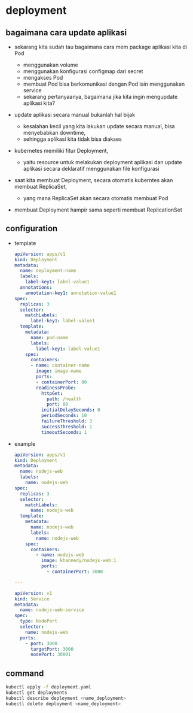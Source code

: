 # deployment
## bagaimana cara update aplikasi
- sekarang kita sudah tau bagaimana cara mem package aplikasi kita di Pod
  - menggunakan volume
  - menggunakan konfigurasi configmap dari secret
  - mengakses Pod
  - membuat Pod bisa berkomunikasi dengan Pod lain menggunakan service
  - sekarang pertanyaanya, bagaimana jika kita ingin mengupdate aplikasi kita?

- update aplikasi secara manual bukanlah hal bijak
  - kesalahan kecil yang kita lakukan update secara manual, bisa menyebabkan downtime,
  - sehingga aplikasi kita tidak bisa diakses
- kubernetes memiliki fitur Deployment, 
  - yaitu resource untuk melakukan deployment aplikasi dan update aplikasi secara deklaratif menggunakan file konfigurasi
- saat kita membuat Deployment, secara otomatis kuberntes akan membuat ReplicaSet, 
  - yang mana ReplicaSet akan secara otomatis membuat Pod
- membuat Deployment hampir sama seperti membuat ReplicationSet

## configuration
- template
  ```yaml
  apiVersion: apps/v1
  kind: Deployment
  metadata:
    name: deployment-name
    labels:
      label-key1: label-value1
    annotations:
      annotation-key1: annotation-value1
  spec:
    replicas: 3
    selector:
      matchLabels:
        label-key1: label-value1
    template:
      metadata:
        name: pod-name
        labels:
          label-key1: label-value1
      spec:
        containers:
        - name: container-name
          image: image-name
          ports:
          - containerPort: 80
          readinessProbe:
            httpGet:
              path: /health
              port: 80
            initialDelaySeconds: 0
            periodSeconds: 10
            failureThreshold: 3
            successThreshold: 1
            timeoutSeconds: 1
  ```

- example
  ```yaml
  apiVersion: apps/v1
  kind: Deployment
  metadata:
    name: nodejs-web
    labels:
      name: nodejs-web
  spec:
    replicas: 3
    selector:
      matchLabels:
        name: nodejs-web
    template:
      metadata:
        name: nodejs-web
        labels:
          name: nodejs-web
      spec:
        containers:
          - name: nodejs-web
            image: khannedy/nodejs-web:1
            ports:
              - containerPort: 3000

  ---

  apiVersion: v1
  kind: Service
  metadata:
    name: nodejs-web-service
  spec:
    type: NodePort
    selector:
      name: nodejs-web
    ports:
      - port: 3000
        targetPort: 3000
        nodePort: 30001
  ```

## command
```sh
kubectl apply -f deployment.yaml
kubectl get deployments
kubectl describe deployment <name_deployment>
kubectl delete deployment <name_deployment>
```